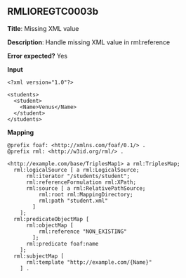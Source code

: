 ## RMLIOREGTC0003b

**Title**: Missing XML value

**Description**: Handle missing XML value in rml:reference

**Error expected?** Yes

**Input**
```
<?xml version="1.0"?>

<students>
  <student>
    <Name>Venus</Name>
  </student>
</students>

```

**Mapping**
```
@prefix foaf: <http://xmlns.com/foaf/0.1/> .
@prefix rml: <http://w3id.org/rml/> .

<http://example.com/base/TriplesMap1> a rml:TriplesMap;
  rml:logicalSource [ a rml:LogicalSource;
      rml:iterator "/students/student";
      rml:referenceFormulation rml:XPath;
      rml:source [ a rml:RelativePathSource;
          rml:root rml:MappingDirectory;
          rml:path "student.xml"
        ]
    ];
  rml:predicateObjectMap [
      rml:objectMap [
          rml:reference "NON_EXISTING"
        ];
      rml:predicate foaf:name
    ];
  rml:subjectMap [
      rml:template "http://example.com/{Name}"
    ] .

```

